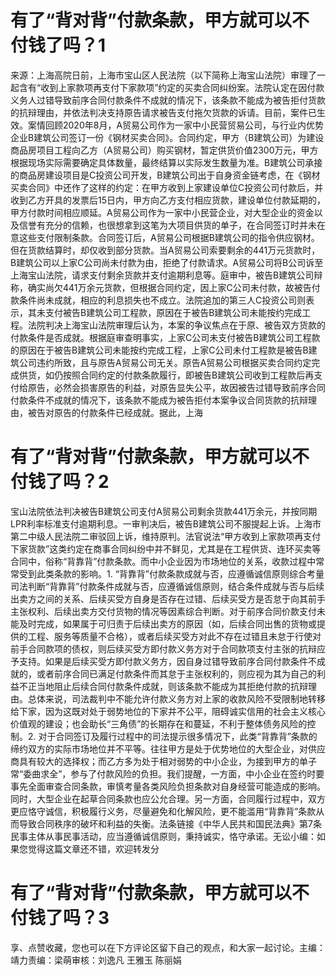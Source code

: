 # 有了“背对背”付款条款，甲方就可以不付钱了吗？1

来源：上海高院日前，上海市宝山区人民法院（以下简称上海宝山法院）审理了一起含有“收到上家款项再支付下家款项”约定的买卖合同纠纷案。法院认定在因付款义务人过错导致前序合同付款条件不成就的情况下，该条款不能成为被告拒付货款的抗辩理由，并依法判决支持原告请求被告支付拖欠货款的诉请。目前，案件已生效。案情回顾2020年8月，A贸易公司作为一家中小民营贸易公司，与行业内优势企业B建筑公司签订一份《钢材买卖合同》。合同约定，甲方（B建筑公司）为建设商品房项目工程向乙方（A贸易公司）购买钢材，暂定供货价值2300万元，甲方根据现场实际需要确定具体数量，最终结算以实际发生数量为准。B建筑公司承接的商品房建设项目是C投资公司开发，B建筑公司出于自身资金链考虑，在《钢材买卖合同》中还作了这样的约定：在甲方收到上家建设单位C投资公司付款后，并收到乙方开具的发票后15日内，甲方向乙方支付相应货款，建设单位付款延期的，甲方付款时间相应顺延。A贸易公司作为一家中小民营企业，对大型企业的资金以及信誉有充分的信赖，也很想拿到这笔为大项目供货的单子，在合同签订时并未在意这些支付限制条款。合同签订后，A贸易公司根据B建筑公司的指令供应钢材。但在货款结算时，却仅收到部分货款。当A贸易公司索要剩余的441万元货款时，B建筑公司以上家C公司尚未付款为由，拒绝了付款请求。A贸易公司将B公司诉至上海宝山法院，请求支付剩余货款并支付逾期利息等。庭审中，被告B建筑公司辩称，确实尚欠441万余元货款，但根据合同约定，因上家C公司未付款，故被告付款条件尚未成就，相应的利息损失也不成立。法院追加的第三人C投资公司则表示，其未支付被告B建筑公司工程款，原因在于被告B建筑公司未能按约完成工程。法院判决上海宝山法院审理后认为，本案的争议焦点在于原、被告双方货款的付款条件是否成就。根据庭审查明事实，上家C公司未支付被告B建筑公司工程款的原因在于被告B建筑公司未能按约完成工程，上家C公司未付工程款是被告B建筑公司违约所致，且与原告A贸易公司无关。原告A贸易公司根据买卖合同约定完成供货，如仍按照合同约定的付款条款履行，即被告B建筑公司收到工程款后再支付给原告，必然会损害原告的利益，对原告显失公平，故因被告过错导致前序合同付款条件不成就的情况下，该条款不能成为被告拒付本案争议合同货款的抗辩理由，被告对原告的付款条件已经成就。据此，上海

# 有了“背对背”付款条款，甲方就可以不付钱了吗？2

宝山法院依法判决被告B建筑公司支付A贸易公司剩余货款441万余元，并按同期LPR利率标准支付逾期利息。一审判决后，被告B建筑公司不服提起上诉。上海市第二中级人民法院二审驳回上诉，维持原判。法官说法“甲方收到上家款项再支付下家货款”这类约定在商事合同纠纷中并不鲜见，尤其是在工程供货、连环买卖等合同中，俗称“背靠背”付款条款。而中小企业因为市场地位的关系，收款过程中常常受到此类条款的影响。1. “背靠背”付款条款成就与否，应遵循诚信原则综合考量司法判断“背靠背”付款条件成就与否，应遵循诚信原则，结合条件成就与否与后续出卖方之间的关系、后续买受方自身是否存在过错、后续买受方是否怠于向其前手主张权利、后续出卖方交付货物的情况等因素综合判断。对于前序合同价款支付未能及时完成，如果属于可归责于后续出卖方的原因（如，后续合同出售的货物或提供的工程、服务等质量不合格），或者后续买受方对此不存在过错且未怠于行使对前手合同款项的债权，则后续买受方即付款义务方对于合同款项支付主张的抗辩应予支持。如果是后续买受方即付款义务方，因自身过错导致前序合同付款条件不成就的，或者前序合同已满足付款条件而其怠于主张权利的，则应视为其为自己的利益不正当地阻止后续合同付款条件成就，则该条款不能成为其拒绝付款的抗辩理由。总体来说，司法裁判中不能允许付款义务方对上家的收款风险不受限制地转移给下家，因为这既对处于弱势地位的下家并不公平，阻碍诚实信用的社会主义核心价值观的建设；也会助长“三角债”的长期存在和蔓延，不利于整体债务风险的控制。2. 对于合同签订及履行过程中的司法提示很多情况下，此类“背靠背”条款的缔约双方的实际市场地位并不平等。往往甲方是处于优势地位的大型企业，对供应商具有较大的选择权；而乙方多为处于相对弱势的中小企业，为接到甲方的单子常“委曲求全”，参与了付款风险的负担。我们提醒，一方面，中小企业在签约时要事先全面审查合同条款，审慎考量各类风险负担条款对自身经营可能造成的影响。同时，大型企业在起草合同条款也应公允合理。另一方面，合同履行过程中，双方更应恪守诚信，积极履行义务，尽量避免和化解风险，更不能滥用“背靠背”条款从而导致合同秩序的破坏和利益的失衡。法条链接《中华人民共和国民法典》第7条  民事主体从事民事活动，应当遵循诚信原则，秉持诚实，恪守承诺。无讼小编：如果您觉得这篇文章还不错，欢迎转发分

# 有了“背对背”付款条款，甲方就可以不付钱了吗？3

享、点赞收藏，您也可以在下方评论区留下自己的观点，和大家一起讨论。主编：靖力责编：梁萌审核：刘逸凡 王雅玉 陈丽娟

